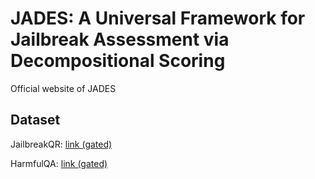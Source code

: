 # JADES: A Universal Framework for Jailbreak Assessment via Decompositional Scoring
Official website of JADES

## Dataset
JailbreakQR: [link (gated)](https://huggingface.co/datasets/Jony7chu/JailbreakQR)

HarmfulQA: [link (gated)](https://huggingface.co/datasets/Jony7chu/HarmfulQA)
